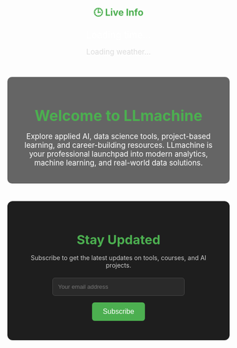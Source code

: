 <!-- Hero Section with Background Image --><section id="hero" class="fade-in" style="position: relative; height: 100vh; background-image: url('{{ '/assets/images/background.png' | relative_url }}'); background-size: cover; background-position: center; background-repeat: no-repeat; display: flex; align-items: center; justify-content: center; flex-direction: column; color: #fff; text-align: center;">  <!-- Live Info -->  <div id="live-info" style="margin-bottom: 30px;">    <h2 style="color: #4CAF50;">🕒 Live Info</h2>    <p id="current-time" style="font-size: 1.5em; margin: 10px 0;">Loading time...</p>    <p id="weather" style="font-size: 1.2em; color: #ddd;">Loading weather...</p>  </div>  <!-- Professional Introduction -->  <div style="max-width: 800px; background: rgba(0,0,0,0.6); padding: 20px; border-radius: 10px;">    <h1 style="font-size: 2.4em; color: #4CAF50; margin-bottom: 15px;">Welcome to LLmachine</h1>    <p style="font-size: 1.2em;">      Explore applied AI, data science tools, project-based learning, and career-building resources. LLmachine is your professional launchpad into modern analytics, machine learning, and real-world data solutions.    </p>  </div> <!-- Email Subscription --><div id="subscribe" class="subscribe-form" style="background-color: #1e1e1e; padding: 30px; border-radius: 12px; max-width: 480px; margin: 40px auto; text-align: center;">  <h2 style="color: #4CAF50; margin-bottom: 15px; font-size: 1.8rem;">Stay Updated</h2>  <p style="color: #ccc; margin-bottom: 20px;">Subscribe to get the latest updates on tools, courses, and AI projects.</p>  <form action="https://formspree.io/f/meokokbl" method="POST">    <input       type="email"       name="email"       placeholder="Your email address"       required       style="padding: 12px; width: 100%; max-width: 300px; border-radius: 6px; border: 1px solid #444; margin-bottom: 15px; background-color: #2a2a2a; color: #fff;"    >    <br>    <button       type="submit"       style="padding: 12px 24px; background-color: #4CAF50; color: white; border: none; border-radius: 6px; font-size: 1rem; cursor: pointer;"    >      Subscribe    </button>  </form></div></section><script>  function updateTime() {    const now = new Date();    document.getElementById("current-time").textContent = now.toLocaleString(undefined, {      weekday: 'long',      year: 'numeric',      month: 'long',      day: 'numeric',      hour: '2-digit',      minute: '2-digit',      second: '2-digit',    });  }  setInterval(updateTime, 1000);  updateTime();  fetch("https://api.open-meteo.com/v1/forecast?latitude=40.7&longitude=-74.0&current_weather=true")    .then(res => res.json())    .then(data => {      const temp = data.current_weather.temperature;      const wind = data.current_weather.windspeed;      document.getElementById("weather").textContent = `🌤️ Temp: ${temp}°C • Wind: ${wind} km/h`;    })    .catch(() => {      document.getElementById("weather").textContent = "Unable to fetch weather data.";    });</script>